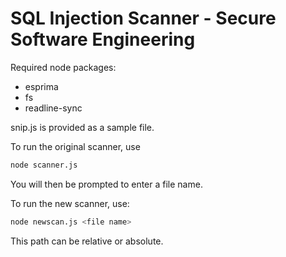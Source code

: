 # SQL Injection Scanner - Secure Software Engineering

Required node packages:
- esprima
- fs
- readline-sync

snip.js is provided as a sample file.

To run the original scanner, use

```sh
node scanner.js
```

You will then be prompted to enter a file name.


To run the new scanner, use:

```sh
node newscan.js <file name>
```

This path can be relative or absolute.